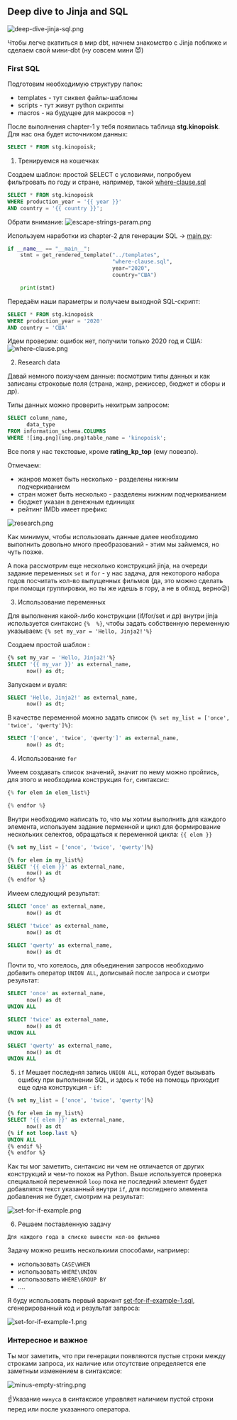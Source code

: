 ## Deep dive to Jinja and SQL
![deep-dive-jinja-sql.png](..%2F..%2Fimg%2Fdeep-dive-jinja-sql.png)

Чтобы легче вкатиться в мир dbt, начнем знакомство с Jinja поближе и сделаем свой мини-dbt (ну совсем мини 😈)

### First SQL

Подготовим необходимую структуру папок:
- templates - тут сиквел файлы-шаблоны
- scripts - тут живут python скрипты
- macros - на будущее для макросов =)

После выполнения chapter-1 у тебя появилась таблица **stg.kinopoisk**. Для нас она будет источником данных:

```sql
SELECT * FROM stg.kinopoisk; 
```

1. Тренируемся на кошечках

Создаем шаблон: простой SELECT c условиями, попробуем фильтровать по году и стране, например, такой [where-clause.sql](template%2Fwhere-clause.sql)

```sql
SELECT * FROM stg.kinopoisk
WHERE production_year = '{{ year }}'
AND country = '{{ country }}'; 
```

Обрати внимание:
![escape-strings-param.png](..%2F..%2Fimg%2Fescape-strings-param.png)


Используем наработки из chapter-2 для генерации SQL -> [main.py](scripts%2Fmain.py):

```python
if __name__ == "__main__":
    stmt = get_rendered_template("../templates",
                                 "where-clause.sql",
                                 year="2020",
                                 country="США")

    print(stmt)
```

Передаём наши параметры и получаем выходной SQL-скрипт:

```sql
SELECT * FROM stg.kinopoisk
WHERE production_year = '2020'
AND country = 'США'
```

Идем проверим: ошибок нет, получили только 2020 год и США:
![where-clause.png](img%2Fwhere-clause.png)


2. Research data

Давай немного поизучаем данные: посмотрим типы данных и как записаны строковые поля (страна, жанр, режиссер, бюджет и сборы и др).

Типы данных можно проверить нехитрым запросом:

```sql
SELECT column_name,
      data_type
FROM information_schema.COLUMNS
WHERE ![img.png](img.png)table_name = 'kinopoisk';
```

Все поля у нас текстовые, кроме **rating_kp_top** (ему повезло).

Отмечаем:
- жанров может быть несколько - разделены нижним подчеркиванием
- стран может быть несколько - разделены нижним подчеркиванием
- бюджет указан в денежным единицах
- рейтинг IMDb имеет префикс

![research.png](img%2Fresearch.png)

Как минимум, чтобы использовать данные далее необходимо выполнить довольно много преобразований - этим мы займемся, но чуть позже.

А пока рассмотрим еще несколько конструкций jinja, на очереди задание переменных `set` и `for` - у нас задача, для некоторого набора
годов посчитать кол-во выпущенных фильмов (да, это можно сделать при помощи группировки, но ты же идешь в гору, а не в обход, верно😜)

3. Использование переменных

Для выполнения какой-либо конструкции (if/for/set и др) внутри jinja используется синтаксис `{%  %}`, чтобы
задать собственную переменную указываем: `{% set my_var = 'Hello, Jinja2!'%}`

Cоздаем простой шаблон :

```sql
{% set my_var = 'Hello, Jinja2!'%}
SELECT '{{ my_var }}' as external_name,
      now() as dt;
```

Запускаем и вуаля:

```sql
SELECT 'Hello, Jinja2!' as external_name,
      now() as dt;
```

В качестве переменной можно задать список `{% set my_list = ['once', 'twice', 'qwerty']%}`:

```sql
SELECT '['once', 'twice', 'qwerty']' as external_name,
      now() as dt;
```

4. Использование `for`

Умеем создавать список значений, значит по нему можно пройтись, для этого и необходима конструкция `for`, синтаксис:

```python
{% for elem in elem_list%}

{% endfor %}
```

Внутри необходимо написать то, что мы хотим выполнить для каждого элемента, используем задание перменной и цикл для формирование нескольких селектов,
обращаться к переменной цикла: `{{ elem }}`

```sql
{% set my_list = ['once', 'twice', 'qwerty']%}

{% for elem in my_list%}
SELECT '{{ elem }}' as external_name,
      now() as dt
{% endfor %}
```

Имеем следующий результат:

```sql
SELECT 'once' as external_name,
      now() as dt

SELECT 'twice' as external_name,
      now() as dt

SELECT 'qwerty' as external_name,
      now() as dt
```

Почти то, что хотелось, для объединения запросов необходимо добавить оператор `UNION ALL`, дописывай после запроса и смотри результат:

```sql
SELECT 'once' as external_name,
      now() as dt
UNION ALL

SELECT 'twice' as external_name,
      now() as dt
UNION ALL

SELECT 'qwerty' as external_name,
      now() as dt
UNION ALL
```

5. `if`
Мешает последняя запись `UNION ALL`, которая будет вызывать ошибку при выполнении SQL, и здесь к тебе на помощь приходит еще одна конструкция - `if`:

```sql
{% set my_list = ['once', 'twice', 'qwerty']%}

{% for elem in my_list%}
SELECT '{{ elem }}' as external_name,
      now() as dt
{% if not loop.last %}
UNION ALL
{% endif %}
{% endfor %}
```

Как ты мог заметить, синтаксис ни чем не отличается от других конструкций и чем-то похож на Python. Выше используется проверка специальной переменной `loop`
пока не последний элемент будет добавлятся текст указанный внутри `if`, для последнего элемента добавления не будет, смотрим на результат:

![set-for-if-example.png](img%2Fset-for-if-example.png)


6. Решаем поставленную задачу

```
Для каждого года в списке вывести кол-во фильмов
```

Задачу можно решить несколькими способами, например:
- использовать `CASE\WHEN`
- использовать `WHERE\UNION`
- использовать `WHERE\GROUP BY`
- ....

Я буду использовать первый вариант [set-for-if-example-1.sql](templates%2Fset-for-if-example-1.sql), сгенерированный код и результат запроса:

![set-for-if-example-1.png](img%2Fset-for-if-example-1.png)

### Интересное и важное

Ты мог заметить, что при генерации появляются пустые строки между строками запроса, их наличие или отсутствие определяется еле заметным изменением 
в синтаксисе:

![minus-empty-string.png](img%2Fminus-empty-string.png)

☝️Указание `минуса` в синтаксисе управляет наличием пустой строки перед или после указанного оператора.